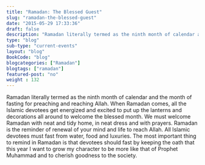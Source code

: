 ```yaml
--- 
title: "Ramadan: The Blessed Guest" 
slug: "ramadan-the-blessed-guest"
date: "2015-05-29 17:33:36" 
draft: false 
description: "Ramadan literally termed as the ninth month of calendar and the month of fasting for preaching and reaching Allah." 
type: "blog"
sub-type: "current-events" 
layout: "blog" 
BookCode: "blog"
blogcategories: ["Ramadan"]
blogtags: ["ramadan"]
featured-post: "no"
weight : 132 
---  
```

 Ramadan literally termed as the ninth month of calendar and the month of fasting for preaching and reaching Allah. When Ramadan comes, all the Islamic devotees get energized and excited to put up the lanterns and decorations all around to welcome the blessed month. We must welcome Ramadan with neat and tidy home, in neat dress and with prayers. Ramadan is the reminder of renewal of your mind and life to reach Allah. All Islamic devotees must fast from water, food and luxuries. The most important thing to remind in Ramadan is that devotees should fast by keeping the oath that this year I want to grow my character to be more like that of Prophet Muhammad and to cherish goodness to the society.